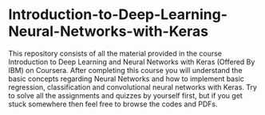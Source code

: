 # Introduction-to-Deep-Learning-Neural-Networks-with-Keras
This repository consists of all the material provided in the course Introduction to Deep Learning and Neural Networks with Keras (Offered By IBM) on Coursera. After completing this course you will understand the basic concepts regarding Neural Networks and how to implement basic regression, classification and convolutional neural networks with Keras. Try to solve all the assignments and quizzes by yourself first, but if you get stuck somewhere then feel free to browse the codes and PDFs.
